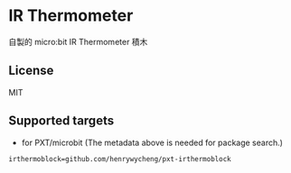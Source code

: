 # IR Thermometer

自製的 micro:bit IR Thermometer 積木

## License

MIT

## Supported targets

* for PXT/microbit
(The metadata above is needed for package search.)

```package
irthermoblock=github.com/henrywycheng/pxt-irthermoblock
```
